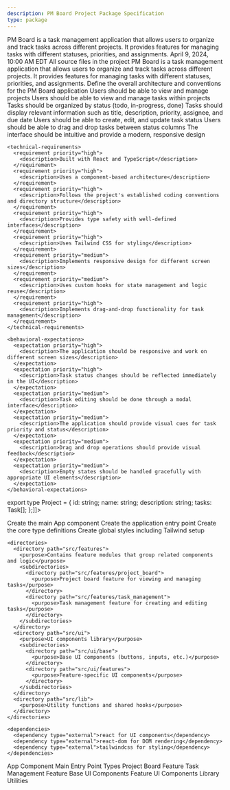 ```yaml
---
description: PM Board Project Package Specification
type: package
---
```


<specification>
  <meta>
    <title>PM Board Project Specification</title>
    <description>PM Board is a task management application that allows users to organize and track tasks across different projects. It provides features for managing tasks with different statuses, priorities, and assignments.</description>
    <created-at utc-timestamp="1712678400">April 9, 2024, 10:00 AM EDT</created-at>
    <applies-to>
      <file-matcher glob="src/**/*">All source files in the project</file-matcher>
    </applies-to>
  </meta>

  <overview>
    <description>PM Board is a task management application that allows users to organize and track tasks across different projects. It provides features for managing tasks with different statuses, priorities, and assignments.</description>
    <responsibility>Define the overall architecture and conventions for the PM Board application</responsibility>
  </overview>

  <requirements>
    <functional-requirements>
      <requirement priority="high">
        <description>Users should be able to view and manage projects</description>
      </requirement>
      <requirement priority="high">
        <description>Users should be able to view and manage tasks within projects</description>
      </requirement>
      <requirement priority="high">
        <description>Tasks should be organized by status (todo, in-progress, done)</description>
      </requirement>
      <requirement priority="high">
        <description>Tasks should display relevant information such as title, description, priority, assignee, and due date</description>
      </requirement>
      <requirement priority="high">
        <description>Users should be able to create, edit, and update task status</description>
      </requirement>
      <requirement priority="high">
        <description>Users should be able to drag and drop tasks between status columns</description>
      </requirement>
      <requirement priority="medium">
        <description>The interface should be intuitive and provide a modern, responsive design</description>
      </requirement>
    </functional-requirements>

    <technical-requirements>
      <requirement priority="high">
        <description>Built with React and TypeScript</description>
      </requirement>
      <requirement priority="high">
        <description>Uses a component-based architecture</description>
      </requirement>
      <requirement priority="high">
        <description>Follows the project's established coding conventions and directory structure</description>
      </requirement>
      <requirement priority="high">
        <description>Provides type safety with well-defined interfaces</description>
      </requirement>
      <requirement priority="high">
        <description>Uses Tailwind CSS for styling</description>
      </requirement>
      <requirement priority="medium">
        <description>Implements responsive design for different screen sizes</description>
      </requirement>
      <requirement priority="medium">
        <description>Uses custom hooks for state management and logic reuse</description>
      </requirement>
      <requirement priority="high">
        <description>Implements drag-and-drop functionality for task management</description>
      </requirement>
    </technical-requirements>

    <behavioral-expectations>
      <expectation priority="high">
        <description>The application should be responsive and work on different screen sizes</description>
      </expectation>
      <expectation priority="high">
        <description>Task status changes should be reflected immediately in the UI</description>
      </expectation>
      <expectation priority="medium">
        <description>Task editing should be done through a modal interface</description>
      </expectation>
      <expectation priority="medium">
        <description>The application should provide visual cues for task priority and status</description>
      </expectation>
      <expectation priority="medium">
        <description>Drag and drop operations should provide visual feedback</description>
      </expectation>
      <expectation priority="medium">
        <description>Empty states should be handled gracefully with appropriate UI elements</description>
      </expectation>
    </behavioral-expectations>
  </requirements>

  <interfaces>
    <interface type="types">
      <definition><![CDATA[export type Task = {
  id: string;
  title: string;
  description: string;
  status: 'todo' | 'in-progress' | 'done';
  priority: 'low' | 'medium' | 'high';
  assignee?: string;
  dueDate?: string;
};

export type Project = {
  id: string;
  name: string;
  description: string;
  tasks: Task[];
};]]></definition>
    </interface>
  </interfaces>

  <implementation>
    <files>
      <file path="src/app.tsx" action="create">
        <changes>Create the main App component</changes>
      </file>
      <file path="src/main.tsx" action="create">
        <changes>Create the application entry point</changes>
      </file>
      <file path="src/types.ts" action="create">
        <changes>Create the core type definitions</changes>
      </file>
      <file path="src/index.css" action="create">
        <changes>Create global styles including Tailwind setup</changes>
      </file>
    </files>

    <directories>
      <directory path="src/features">
        <purpose>Contains feature modules that group related components and logic</purpose>
        <subdirectories>
          <directory path="src/features/project_board">
            <purpose>Project board feature for viewing and managing tasks</purpose>
          </directory>
          <directory path="src/features/task_management">
            <purpose>Task management feature for creating and editing tasks</purpose>
          </directory>
        </subdirectories>
      </directory>
      <directory path="src/ui">
        <purpose>UI components library</purpose>
        <subdirectories>
          <directory path="src/ui/base">
            <purpose>Base UI components (buttons, inputs, etc.)</purpose>
          </directory>
          <directory path="src/ui/features">
            <purpose>Feature-specific UI components</purpose>
          </directory>
        </subdirectories>
      </directory>
      <directory path="src/lib">
        <purpose>Utility functions and shared hooks</purpose>
      </directory>
    </directories>

    <dependencies>
      <dependency type="external">react for UI components</dependency>
      <dependency type="external">react-dom for DOM rendering</dependency>
      <dependency type="external">tailwindcss for styling</dependency>
    </dependencies>
  </implementation>

  <references>
    <reference href="./app.specs.md">App Component</reference>
    <reference href="./main.specs.md">Main Entry Point</reference>
    <reference href="./types.specs.md">Types</reference>
    <reference href="./features/project_board/project_board.package_specs.md">Project Board Feature</reference>
    <reference href="./features/task_management/task_management.package_specs.md">Task Management Feature</reference>
    <reference href="./ui/base/base.package_specs.md">Base UI Components</reference>
    <reference href="./ui/features/features.package_specs.md">Feature UI Components</reference>
    <reference href="./lib/lib.package_specs.md">Library Utilities</reference>
  </references>
</specification>
